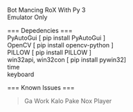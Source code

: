 Bot Mancing RoX With Py 3  
Emulator Only

=== Depedencies ===  
PyAutoGui           [ pip install PyAutoGui ]  
OpenCV              [ pip install opencv-python ]  
PILLOW              [ pip install PILLOW ]  
win32api, win32con  [ pip install pywin32]  
time  
keyboard  

=== Known Issues ===
> Ga Work Kalo Pake Nox Player
